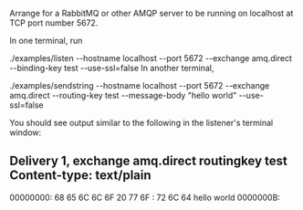 Arrange for a RabbitMQ or other AMQP server to be running on localhost at TCP port number 5672.

In one terminal, run

./examples/listen --hostname localhost --port 5672 --exchange amq.direct --binding-key test --use-ssl=false
In another terminal,

./examples/sendstring --hostname localhost --port 5672 --exchange amq.direct --routing-key test --message-body "hello world" --use-ssl=false

You should see output similar to the following in the listener's terminal window:

Delivery 1, exchange amq.direct routingkey test
Content-type: text/plain
----
00000000: 68 65 6C 6C 6F 20 77 6F : 72 6C 64                 hello world
0000000B:
